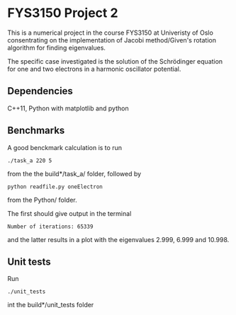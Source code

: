 # FYS3150 Project 2
This is a numerical project in the course FYS3150 at Univeristy of Oslo consentrating on the implementation of
Jacobi method/Given's rotation algorithm for finding eigenvalues.

The specific case investigated is the solution of the Schrödinger equation for one and two electrons 
in a harmonic oscillator potential.

## Dependencies
C++11, Python with matplotlib and python

## Benchmarks
A good benckmark calculation is to run 
```
./task_a 220 5
```
from the the build*/task_a/ folder, followed by
```
python readfile.py oneElectron
```
from the Python/ folder.

The first should give output in the terminal 
```
Number of iterations: 65339
```
and the latter results in a plot with the eigenvalues 2.999, 6.999 and 10.998.

## Unit tests
Run 
```
./unit_tests
```
int the build*/unit_tests folder
